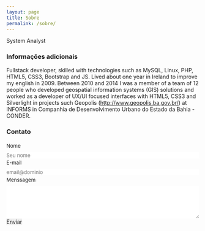 ```yaml
---
layout: page
title: Sobre
permalink: /sobre/
---
```


System Analyst

### Informações adicionais

Fullstack developer, skilled with technologies such as MySQL, Linux, PHP, HTML5, CSS3, Bootstrap and JS. Lived about one year in Ireland to improve my english in 2009. Between 2010 and 2014 I was a member of a team of 12 people who developed geospatial information systems (GIS) solutions and worked as a developer of UX/UI focused interfaces with HTML5, CSS3 and Silverlight in projects such Geopolis (http://www.geopolis.ba.gov.br/) at INFORMS in Companhia de Desenvolvimento Urbano do Estado da Bahia - CONDER.

### Contato
<form id="fs-frm" name="simple-contact-form" accept-charset="utf-8" action="https://formspree.io/f/mayapbda" method="post">
  <fieldset id="fs-frm-inputs">
    <label for="full-name">Nome</label>
    <input type="text" name="name" id="full-name" placeholder="Seu nome" required="">
    <label for="email-address">E-mail</label>
    <input type="email" name="_replyto" id="email-address" placeholder="email@dominio" required="">
    <label for="message">Menssagem</label>
    <textarea rows="5" name="message" id="message" placeholder="" required="Sua mensagem"></textarea>
    <input type="hidden" name="_subject" id="email-subject" value="Contact Form Submission">
  </fieldset>
  <input type="submit" value="Enviar">
</form><style>/* reset */
#fs-frm input,
#fs-frm select,
#fs-frm textarea,
#fs-frm fieldset,
#fs-frm optgroup,
#fs-frm label,
#fs-frm #card-element:disabled {
  font-family: inherit;
  font-size: 100%;
  color: inherit;
  border: none;
  border-radius: 0;
  display: block;
  width: 100%;
  padding: 0;
  margin: 0;
  -webkit-appearance: none;
  -moz-appearance: none;
}
#fs-frm label,
#fs-frm legend,
#fs-frm ::placeholder {
  font-size: .825rem;
  margin-bottom: .5rem;
  padding-top: .2rem;
  display: flex;
  align-items: baseline;
}

/* border, padding, margin, width */
#fs-frm input,
#fs-frm select,
#fs-frm textarea,
#fs-frm #card-element {
  border: 1px solid rgba(0,0,0,0.2);
  background-color: rgba(255,255,255,0.9);
  padding: .75em 1rem;
  margin-bottom: 1.5rem;
}
#fs-frm input:focus,
#fs-frm select:focus,
#fs-frm textarea:focus {
  background-color: white;
  outline-style: solid;
  outline-width: thin;
  outline-color: gray;
  outline-offset: -1px;
}
#fs-frm [type="text"],
#fs-frm [type="email"] {
  width: 100%;
}
#fs-frm [type="button"],
#fs-frm [type="submit"],
#fs-frm [type="reset"] {
  width: auto;
  cursor: pointer;
  -webkit-appearance: button;
  -moz-appearance: button;
  appearance: button;
}
#fs-frm [type="button"]:focus,
#fs-frm [type="submit"]:focus,
#fs-frm [type="reset"]:focus {
  outline: none;
}
#fs-frm [type="submit"],
#fs-frm [type="reset"] {
  margin-bottom: 0;
}
#fs-frm select {
  text-transform: none;
}

#fs-frm [type="checkbox"] {
  -webkit-appearance: checkbox;
  -moz-appearance: checkbox;
  appearance: checkbox;
  display: inline-block;
  width: auto;
  margin: 0 .5em 0 0 !important;
}

#fs-frm [type="radio"] {
  -webkit-appearance: radio;
  -moz-appearance: radio;
  appearance: radio;
}

/* address, locale */
#fs-frm fieldset.locale input[name="city"],
#fs-frm fieldset.locale select[name="state"],
#fs-frm fieldset.locale input[name="postal-code"] {
  display: inline;
}
#fs-frm fieldset.locale input[name="city"] {
  width: 52%;
}
#fs-frm fieldset.locale select[name="state"],
#fs-frm fieldset.locale input[name="postal-code"] {
  width: 20%;
}
#fs-frm fieldset.locale input[name="city"],
#fs-frm fieldset.locale select[name="state"] {
  margin-right: 3%;
}
</style>